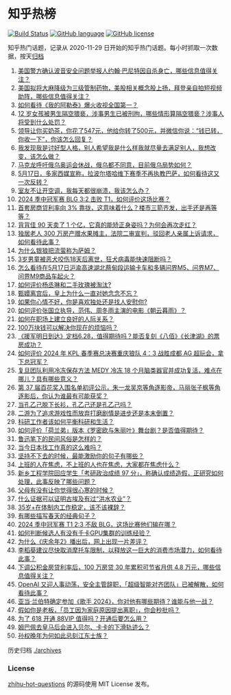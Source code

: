 # 知乎热榜
[![Build Status](https://github.com/ToWeLong/zhihu-hot-questions/workflows/CI/badge.svg)](https://github.com/ToWeLong/zhihu-hot-questions/actions)
[![GitHub language](https://img.shields.io/badge/language-golang-orange.svg)](https://golang.org/)
[![GitHub license](https://img.shields.io/github/license/ToWeLong/zhihu-hot-questions)](https://github.com/ToWeLong/zhihu-hot-questions/blob/main/LICENSE)

知乎热门话题，记录从 2020-11-29 日开始的知乎热门话题。每小时抓取一次数据，按天[归档](./archives)

<!-- BEGIN -->

1. [美国警方确认波音安全问题举报人约翰·巴尼特因自杀身亡，哪些信息值得关注？](https://www.zhihu.com/question/656385778)
1. [美国拟将大麻降级为三级管制药物，美股相关概念股上扬，拜登亲自拍短视频助阵，哪些信息值得关注？](https://www.zhihu.com/question/656401960)
1. [如何看待《我的阿勒泰》爆火收视全国第一？](https://www.zhihu.com/question/655542810)
1. [12 岁女孩被男生隔空猥亵，涉事男生已被刑拘，哪些情形算隔空猥亵？涉事人将受到什么处罚？](https://www.zhihu.com/question/656082659)
1. [领导让你买奶茶，你花了547元，他给你转了500元，并微信你说：“钱已转，你收一下”，你该怎么回复？](https://www.zhihu.com/question/656218189)
1. [我发现我是讨好型人格，别人希望我是什么样我就尽量去满足别人，我想改变，该怎么做？](https://www.zhihu.com/question/655582242)
1. [马克龙呼吁俄乌奥运会休战，俄乌都不同意，目前俄乌局势如何？](https://www.zhihu.com/question/656423294)
1. [5月17日，多家西媒宣称，拉波尔塔哈维下赛季不再执教巴萨，如何看待这又一次反转？](https://www.zhihu.com/question/656300883)
1. [室友不让开空调，我每天都很崩溃，我该怎么办？](https://www.zhihu.com/question/655750234)
1. [2024 季中冠军赛 BLG 3:2 击败 T1，如何评价这场比赛？](https://www.zhihu.com/question/656431757)
1. [首套房商贷利率向 3% 靠拢，这意味着什么？楼市三箭齐发，出手还是再等等？](https://www.zhihu.com/question/656314481)
1. [背背佳 90 天卖了 1 个亿，它真的能矫正身姿吗？为何会再次走红？](https://www.zhihu.com/question/656401626)
1. [独居老人 300 万房产赠水果摊主，法院二审宣判，驳回老人亲属上诉请求，如何看待此事？](https://www.zhihu.com/question/656335581)
1. [为什么银狼把流萤称为萨姆？](https://www.zhihu.com/question/655810892)
1. [3岁男童被恶犬咬伤18天后离世，狂犬病毒能快速阻断吗？](https://www.zhihu.com/question/656050018)
1. [怎么看待在5月17日沪渝高速湖北蔡甸段运输卡车和多辆问界M5、问界M7、问界M9商品车起火？](https://www.zhihu.com/question/656387766)
1. [如何评价杨丞琳和二手玫瑰被淘汰?](https://www.zhihu.com/question/656345257)
1. [甄嬛离宫后，皇上为什么一直对她念念不忘？](https://www.zhihu.com/question/607796558)
1. [如果你心情不好，你是喜欢独处还是找人安慰你?](https://www.zhihu.com/question/653127768)
1. [如何评价张国立执导，范伟、周冬雨主演的电影《朝云暮雨》？](https://www.zhihu.com/question/656201045)
1. [如何在职场上建立良好的人际关系？](https://www.zhihu.com/question/655923469)
1. [100万块钱可以解决你现在的烦恼吗？](https://www.zhihu.com/question/653130240)
1. [《援军明日到达》定档6.28，值得期待吗？能否复刻《八佰》《长津湖》的票房成功？](https://www.zhihu.com/question/656020984)
1. [如何评价 2024 年 KPL 春季赛总决赛重庆狼队 4：3 战胜成都 AG 超玩会，拿下总冠军？](https://www.zhihu.com/question/656439667)
1. [复旦团队利用冷冻保存方法 MEDY 冷冻 18 个月脑类器官并成功复活，难点在哪儿？具有哪些意义？](https://www.zhihu.com/question/656402853)
1. [第 37 届百花奖入围名单初评公示，朱一龙吴京等角逐影帝，马丽张子枫等角逐影后，你认为谁最有可能获奖？](https://www.zhihu.com/question/656408271)
1. [当孔乙己脱下长衫，孔乙己还是孔乙己吗？](https://www.zhihu.com/question/651140040)
1. [二游为了追求游戏性而放弃打磨剧情是进步还是本末倒置？](https://www.zhihu.com/question/652727047)
1. [科研工作者该如何平衡科研和生活？](https://www.zhihu.com/question/652294237)
1. [如何评价「荷兰弟」版本《罗密欧与朱丽叶》舞台剧？是否值得期待？](https://www.zhihu.com/question/656237534)
1. [鲁迅笔下的民间风俗是怎样的？](https://www.zhihu.com/question/656304758)
1. [当今日本找工作真的这么难吗？](https://www.zhihu.com/question/21633078)
1. [坚持不下去的时候，最能激励你的句子有哪些？](https://www.zhihu.com/question/656342010)
1. [上班的人在焦虑，不上班的人也在焦虑，大家都在焦虑什么？](https://www.zhihu.com/question/656288276)
1. [新乡工程学院回应学生「考研政治成绩 97 分」，称确认成绩造假，正研究如何处理，此事反映了哪些问题？](https://www.zhihu.com/question/656410779)
1. [父母有没有让你觉得很心寒的时候？](https://www.zhihu.com/question/291449450)
1. [什么证据可以证明古埃及有过“洪水农业”？](https://www.zhihu.com/question/639045105)
1. [35岁+在体制内工作稳定，该不该裸辞？](https://www.zhihu.com/question/655129953)
1. [有哪些描写春天的经典句子？](https://www.zhihu.com/question/651250987)
1. [2024 季中冠军赛 T1 2:3 不敌 BLG，这场比赛他们输在哪？](https://www.zhihu.com/question/656433812)
1. [如何判断候选人有没有千卡GPU集群的训练经验？](https://www.zhihu.com/question/650979052)
1. [为什么《庆余年2》播出后，网上出现一片差评？](https://www.zhihu.com/question/656277959)
1. [李稻葵建议尽快取消摩托车限制，以释放这一巨大的消费市场潜力，如何看待此事？](https://www.zhihu.com/question/656306915)
1. [下调公积金房贷利率后，100 万房贷 30 年累积可节省月供 4.8 万元，哪些信息值得关注？](https://www.zhihu.com/question/656296936)
1. [OpenAI 又迎人事动荡，安全主管辞职，「超级智能对齐团队」已被解散，如何看待此事？](https://www.zhihu.com/question/656385329)
1. [亚当·兰伯特确定参加《歌手 2024》，你对他有哪些期待？谁能与他一战？](https://www.zhihu.com/question/656339420)
1. [假如你是老板，「员工因为家庭原因提出离职」，你会秒批吗？](https://www.zhihu.com/question/656302361)
1. [为了 618 开通 88VIP 值得吗？开通后要怎么用？](https://www.zhihu.com/question/656302140)
1. [姆巴佩去皇马后会进入贝尔、卡卡的下滑轨迹么？](https://www.zhihu.com/question/656281532)
1. [孙权晚年为何如此忌刻江东士族？](https://www.zhihu.com/question/656203848)

<!-- END -->

历史归档 [./archives](./archives)


### License
[zhihu-hot-questions](https://github.com/towelong/zhihu-hot-questions) 的源码使用 MIT License 发布。